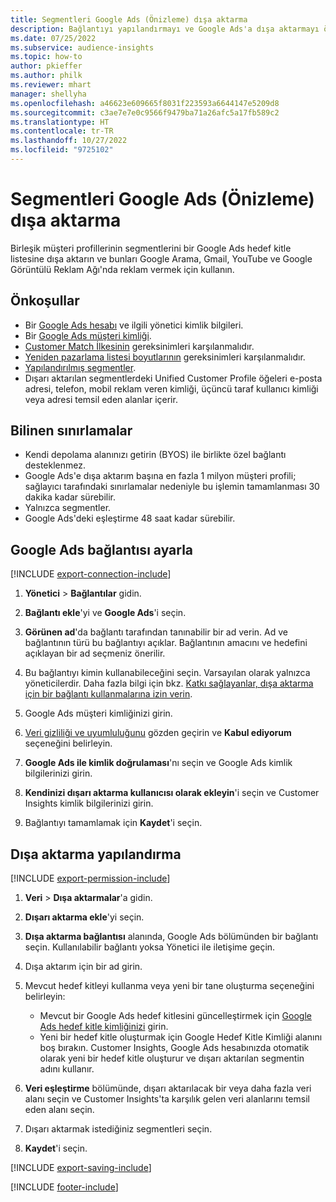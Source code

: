 ```yaml
---
title: Segmentleri Google Ads (Önizleme) dışa aktarma
description: Bağlantıyı yapılandırmayı ve Google Ads'a dışa aktarmayı öğrenin.
ms.date: 07/25/2022
ms.subservice: audience-insights
ms.topic: how-to
author: pkieffer
ms.author: philk
ms.reviewer: mhart
manager: shellyha
ms.openlocfilehash: a46623e609665f8031f223593a6644147e5209d8
ms.sourcegitcommit: c3ae7e7e0c9566f9479ba71a26afc5a17fb589c2
ms.translationtype: HT
ms.contentlocale: tr-TR
ms.lasthandoff: 10/27/2022
ms.locfileid: "9725102"
---
```

# <a name="export-segments-to-google-ads-preview"></a>Segmentleri Google Ads (Önizleme) dışa aktarma

Birleşik müşteri profillerinin segmentlerini bir Google Ads hedef kitle listesine dışa aktarın ve bunları Google Arama, Gmail, YouTube ve Google Görüntülü Reklam Ağı'nda reklam vermek için kullanın.

## <a name="prerequisites"></a>Önkoşullar

- Bir [Google Ads hesabı](https://ads.google.com/) ve ilgili yönetici kimlik bilgileri.
- Bir [Google Ads müşteri kimliği](https://support.google.com/google-ads/answer/1704344).
- [Customer Match İlkesinin](https://support.google.com/adspolicy/answer/6299717) gereksinimleri karşılanmalıdır.
- [Yeniden pazarlama listesi boyutlarının](https://support.google.com/google-ads/answer/7558048) gereksinimleri karşılanmalıdır.
- [Yapılandırılmış segmentler](segments.md).
- Dışarı aktarılan segmentlerdeki Unified Customer Profile öğeleri e-posta adresi, telefon, mobil reklam veren kimliği, üçüncü taraf kullanıcı kimliği veya adresi temsil eden alanlar içerir.

## <a name="known-limitations"></a>Bilinen sınırlamalar

- Kendi depolama alanınızı getirin (BYOS) ile birlikte özel bağlantı desteklenmez.
- Google Ads'e dışa aktarım başına en fazla 1 milyon müşteri profili; sağlayıcı tarafındaki sınırlamalar nedeniyle bu işlemin tamamlanması 30 dakika kadar sürebilir.
- Yalnızca segmentler.
- Google Ads'deki eşleştirme 48 saat kadar sürebilir.

## <a name="set-up-connection-to-google-ads"></a>Google Ads bağlantısı ayarla

[!INCLUDE [export-connection-include](includes/export-connection-admn.md)]

1. **Yönetici** > **Bağlantılar** gidin.

1. **Bağlantı ekle**'yi ve **Google Ads**'i seçin.

1. **Görünen ad**'da bağlantı tarafından tanınabilir bir ad verin. Ad ve bağlantının türü bu bağlantıyı açıklar. Bağlantının amacını ve hedefini açıklayan bir ad seçmeniz önerilir.

1. Bu bağlantıyı kimin kullanabileceğini seçin. Varsayılan olarak yalnızca yöneticilerdir. Daha fazla bilgi için bkz. [Katkı sağlayanlar, dışa aktarma için bir bağlantı kullanmalarına izin verin](connections.md#allow-contributors-to-use-a-connection-for-exports).

1. Google Ads müşteri kimliğinizi girin.

1. [Veri gizliliği ve uyumluluğunu](connections.md#data-privacy-and-compliance) gözden geçirin ve **Kabul ediyorum** seçeneğini belirleyin.

1. **Google Ads ile kimlik doğrulaması**'nı seçin ve Google Ads kimlik bilgilerinizi girin.

1. **Kendinizi dışarı aktarma kullanıcısı olarak ekleyin**'i seçin ve Customer Insights kimlik bilgilerinizi girin.

1. Bağlantıyı tamamlamak için **Kaydet**'i seçin.

## <a name="configure-an-export"></a>Dışa aktarma yapılandırma

[!INCLUDE [export-permission-include](includes/export-permission.md)]

1. **Veri** > **Dışa aktarmalar**'a gidin.

1. **Dışarı aktarma ekle**'yi seçin.

1. **Dışa aktarma bağlantısı** alanında, Google Ads bölümünden bir bağlantı seçin. Kullanılabilir bağlantı yoksa Yönetici ile iletişime geçin.

1. Dışa aktarım için bir ad girin.

1. Mevcut hedef kitleyi kullanma veya yeni bir tane oluşturma seçeneğini belirleyin:
   - Mevcut bir Google Ads hedef kitlesini güncelleştirmek için [Google Ads hedef kitle kimliğinizi](https://support.google.com/google-ads/answer/7558048?hl=en#:~:text=Audience%20lists%20is%20a%20section,Display%20Network%20through%20remarketing%20campaigns) girin.
   - Yeni bir hedef kitle oluşturmak için Google Hedef Kitle Kimliği alanını boş bırakın. Customer Insights, Google Ads hesabınızda otomatik olarak yeni bir hedef kitle oluşturur ve dışarı aktarılan segmentin adını kullanır.

1. **Veri eşleştirme** bölümünde, dışarı aktarılacak bir veya daha fazla veri alanı seçin ve Customer Insights'ta karşılık gelen veri alanlarını temsil eden alanı seçin.

1. Dışarı aktarmak istediğiniz segmentleri seçin.

1. **Kaydet**'i seçin.

[!INCLUDE [export-saving-include](includes/export-saving.md)]

[!INCLUDE [footer-include](includes/footer-banner.md)]
